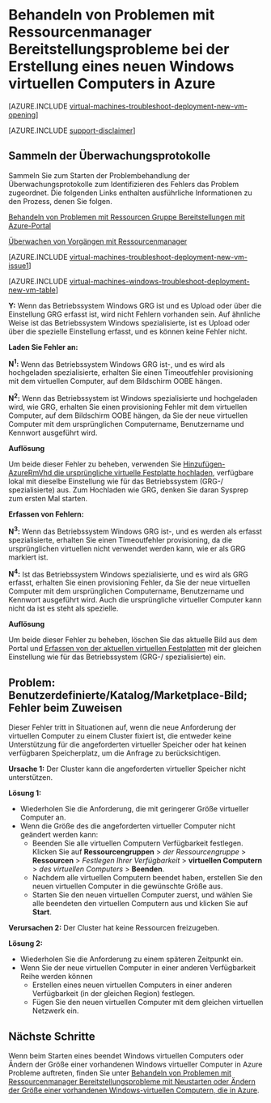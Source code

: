 <properties
   pageTitle="Behandeln von Problemen mit Windows virtueller Computer Bereitstellung-RM | Microsoft Azure"
   description="Problembehandlung bei Ressourcenmanager Bereitstellungsprobleme beim Erstellen eines neuen Windows virtuellen Computers in Azure"
   services="virtual-machines-windows, azure-resource-manager"
   documentationCenter=""
   authors="JiangChen79"
   manager="felixwu"
   editor=""
   tags="top-support-issue, azure-resource-manager"/>

<tags
  ms.service="virtual-machines-windows"
  ms.workload="na"
  ms.tgt_pltfrm="vm-windows"
  ms.devlang="na"
  ms.topic="article"
  ms.date="09/09/2016"
  ms.author="cjiang"/>

# <a name="troubleshoot-resource-manager-deployment-issues-with-creating-a-new-windows-virtual-machine-in-azure"></a>Behandeln von Problemen mit Ressourcenmanager Bereitstellungsprobleme bei der Erstellung eines neuen Windows virtuellen Computers in Azure

[AZURE.INCLUDE [virtual-machines-troubleshoot-deployment-new-vm-opening](../../includes/virtual-machines-troubleshoot-deployment-new-vm-opening-include.md)]

[AZURE.INCLUDE [support-disclaimer](../../includes/support-disclaimer.md)]

## <a name="collect-audit-logs"></a>Sammeln der Überwachungsprotokolle

Sammeln Sie zum Starten der Problembehandlung der Überwachungsprotokolle zum Identifizieren des Fehlers das Problem zugeordnet. Die folgenden Links enthalten ausführliche Informationen zu den Prozess, denen Sie folgen.

[Behandeln von Problemen mit Ressourcen Gruppe Bereitstellungen mit Azure-Portal](../resource-manager-troubleshoot-deployments-portal.md)

[Überwachen von Vorgängen mit Ressourcenmanager](../resource-group-audit.md)

[AZURE.INCLUDE [virtual-machines-troubleshoot-deployment-new-vm-issue1](../../includes/virtual-machines-troubleshoot-deployment-new-vm-issue1-include.md)]

[AZURE.INCLUDE [virtual-machines-windows-troubleshoot-deployment-new-vm-table](../../includes/virtual-machines-windows-troubleshoot-deployment-new-vm-table.md)]

**Y:** Wenn das Betriebssystem Windows GRG ist und es Upload oder über die Einstellung GRG erfasst ist, wird nicht Fehlern vorhanden sein. Auf ähnliche Weise ist das Betriebssystem Windows spezialisierte, ist es Upload oder über die spezielle Einstellung erfasst, und es können keine Fehler nicht.

**Laden Sie Fehler an:**

**N<sup>1</sup>:** Wenn das Betriebssystem Windows GRG ist-, und es wird als hochgeladen spezialisierte, erhalten Sie einen Timeoutfehler provisioning mit dem virtuellen Computer, auf dem Bildschirm OOBE hängen.

**N<sup>2</sup>:** Wenn das Betriebssystem ist Windows spezialisierte und hochgeladen wird, wie GRG, erhalten Sie einen provisioning Fehler mit dem virtuellen Computer, auf dem Bildschirm OOBE hängen, da Sie der neue virtuellen Computer mit dem ursprünglichen Computername, Benutzername und Kennwort ausgeführt wird.

**Auflösung**

Um beide dieser Fehler zu beheben, verwenden Sie [Hinzufügen-AzureRmVhd die ursprüngliche virtuelle Festplatte hochladen](https://msdn.microsoft.com/library/mt603554.aspx), verfügbare lokal mit dieselbe Einstellung wie für das Betriebssystem (GRG-/ spezialisierte) aus. Zum Hochladen wie GRG, denken Sie daran Sysprep zum ersten Mal starten.

**Erfassen von Fehlern:**

**N<sup>3</sup>:** Wenn das Betriebssystem Windows GRG ist-, und es werden als erfasst spezialisierte, erhalten Sie einen Timeoutfehler provisioning, da die ursprünglichen virtuellen nicht verwendet werden kann, wie er als GRG markiert ist.

**N<sup>4</sup>:** Ist das Betriebssystem Windows spezialisierte, und es wird als GRG erfasst, erhalten Sie einen provisioning Fehler, da Sie der neue virtuellen Computer mit dem ursprünglichen Computername, Benutzername und Kennwort ausgeführt wird. Auch die ursprüngliche virtueller Computer kann nicht da ist es steht als spezielle.

**Auflösung**

Um beide dieser Fehler zu beheben, löschen Sie das aktuelle Bild aus dem Portal und [Erfassen von der aktuellen virtuellen Festplatten](virtual-machines-windows-vhd-copy.md) mit der gleichen Einstellung wie für das Betriebssystem (GRG-/ spezialisierte) ein.

## <a name="issue-customgallerymarketplace-image-allocation-failure"></a>Problem: Benutzerdefinierte/Katalog/Marketplace-Bild; Fehler beim Zuweisen
Dieser Fehler tritt in Situationen auf, wenn die neue Anforderung der virtuellen Computer zu einem Cluster fixiert ist, die entweder keine Unterstützung für die angeforderten virtueller Speicher oder hat keinen verfügbaren Speicherplatz, um die Anfrage zu berücksichtigen.

**Ursache 1:** Der Cluster kann die angeforderten virtueller Speicher nicht unterstützen.

**Lösung 1:**

- Wiederholen Sie die Anforderung, die mit geringerer Größe virtueller Computer an.
- Wenn die Größe des die angeforderten virtueller Computer nicht geändert werden kann:
  - Beenden Sie alle virtuellen Computern Verfügbarkeit festlegen.
  Klicken Sie auf **Ressourcengruppen** > *der Ressourcengruppe* > **Ressourcen** > *Festlegen Ihrer Verfügbarkeit* > **virtuellen Computern** > *des virtuellen Computers* > **Beenden**.
  - Nachdem alle virtuellen Computern beendet haben, erstellen Sie den neuen virtuellen Computer in die gewünschte Größe aus.
  - Starten Sie den neuen virtuellen Computer zuerst, und wählen Sie alle beendeten den virtuellen Computern aus und klicken Sie auf **Start**.

**Verursachen 2:** Der Cluster hat keine Ressourcen freizugeben.

**Lösung 2:**

- Wiederholen Sie die Anforderung zu einem späteren Zeitpunkt ein.
- Wenn Sie der neue virtuellen Computer in einer anderen Verfügbarkeit Reihe werden können
  - Erstellen eines neuen virtuellen Computers in einer anderen Verfügbarkeit (in der gleichen Region) festlegen.
  - Fügen Sie den neuen virtuellen Computer mit dem gleichen virtuellen Netzwerk ein.

## <a name="next-steps"></a>Nächste Schritte
Wenn beim Starten eines beendet Windows virtuellen Computers oder Ändern der Größe einer vorhandenen Windows virtueller Computer in Azure Probleme auftreten, finden Sie unter [Behandeln von Problemen mit Ressourcenmanager Bereitstellungsprobleme mit Neustarten oder Ändern der Größe einer vorhandenen Windows-virtuellen Computern, die in Azure](virtual-machines-windows-restart-resize-error-troubleshooting.md).
